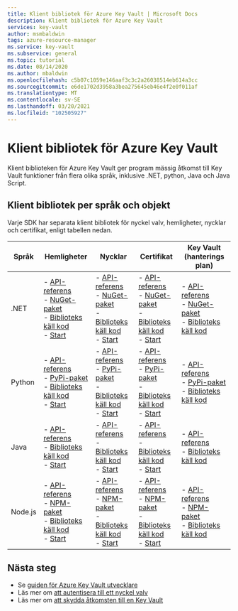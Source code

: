```yaml
---
title: Klient bibliotek för Azure Key Vault | Microsoft Docs
description: Klient bibliotek för Azure Key Vault
services: key-vault
author: msmbaldwin
tags: azure-resource-manager
ms.service: key-vault
ms.subservice: general
ms.topic: tutorial
ms.date: 08/14/2020
ms.author: mbaldwin
ms.openlocfilehash: c5b07c1059e146aaf3c3c2a26038514eb614a3cc
ms.sourcegitcommit: e6de1702d3958a3bea275645eb46e4f2e0f011af
ms.translationtype: MT
ms.contentlocale: sv-SE
ms.lasthandoff: 03/20/2021
ms.locfileid: "102505927"
---
```

# <a name="client-libraries-for-azure-key-vault"></a>Klient bibliotek för Azure Key Vault

Klient biblioteken för Azure Key Vault ger program mässig åtkomst till Key Vault funktioner från flera olika språk, inklusive .NET, python, Java och Java Script.

## <a name="client-libraries-per-language-and-object"></a>Klient bibliotek per språk och objekt

Varje SDK har separata klient bibliotek för nyckel valv, hemligheter, nycklar och certifikat, enligt tabellen nedan.

| Språk | Hemligheter | Nycklar | Certifikat | Key Vault (hanterings plan) |
|--|--|--|--|--|
| .NET | - [API-referens](/dotnet/api/azure.security.keyvault.secrets)<br>- [NuGet-paket](https://www.nuget.org/packages/Azure.Security.KeyVault.Secrets/)<br>- [Biblioteks käll kod](https://github.com/Azure/azure-sdk-for-net/tree/master/sdk/keyvault/Azure.Security.KeyVault.Secrets)<br>- [Start](../secrets/quick-create-net.md) | - [API-referens](/dotnet/api/azure.security.keyvault.keys)<br>- [NuGet-paket](https://www.nuget.org/packages/Azure.Security.KeyVault.Keys/)<br>- [Biblioteks käll kod](https://github.com/Azure/azure-sdk-for-net/tree/master/sdk/keyvault/Azure.Security.KeyVault.Keys)<br>- [Start](../keys/quick-create-net.md) | - [API-referens](/dotnet/api/azure.security.keyvault.certificates)<br>- [NuGet-paket](https://www.nuget.org/packages/Azure.Security.KeyVault.Certificates/)<br>- [Biblioteks käll kod](https://github.com/Azure/azure-sdk-for-net/tree/master/sdk/keyvault/Azure.Security.KeyVault.Certificates)<br>- [Start](../certificates/quick-create-net.md) | - [API-referens](/dotnet/api/microsoft.azure.management.keyvault)<br>- [NuGet-paket](https://www.nuget.org/packages/Microsoft.Azure.Management.KeyVault/)<br> - [Biblioteks käll kod](https://github.com/Azure/azure-sdk-for-net/tree/master/sdk/keyvault/Microsoft.Azure.Management.KeyVault)|
| Python| - [API-referens](/python/api/overview/azure/keyvault-secrets-readme)<br>- [PyPi-paket](https://pypi.org/project/azure-keyvault-secrets/)<br>- [Biblioteks käll kod](https://github.com/Azure/azure-sdk-for-python/tree/master/sdk/keyvault/azure-keyvault-secrets)<br>- [Start](../secrets/quick-create-python.md) |- [API-referens](/python/api/overview/azure/keyvault-keys-readme)<br>- [PyPi-paket](https://pypi.org/project/azure-keyvault-keys/)<br>- [Biblioteks käll kod](https://github.com/Azure/azure-sdk-for-python/tree/master/sdk/keyvault/azure-keyvault-keys)<br>- [Start](../keys/quick-create-python.md) | - [API-referens](/python/api/overview/azure/keyvault-certificates-readme)<br>- [PyPi-paket](https://pypi.org/project/azure-keyvault-certificates/)<br>- [Biblioteks käll kod](https://github.com/Azure/azure-sdk-for-python/tree/master/sdk/keyvault/azure-keyvault-certificates)<br>- [Start](../certificates/quick-create-python.md) | - [API-referens](/python/api/azure-mgmt-keyvault/azure.mgmt.keyvault)<br> - [PyPi-paket](https://pypi.org/project/azure-mgmt-keyvault/)<br> - [Biblioteks käll kod](https://github.com/Azure/azure-sdk-for-python/tree/master/sdk/keyvault/azure-mgmt-keyvault)|
| Java | - [API-referens](https://azuresdkdocs.blob.core.windows.net/$web/java/azure-security-keyvault-secrets/4.2.0/index.html)<br>- [Biblioteks käll kod](https://github.com/Azure/azure-sdk-for-java/tree/master/sdk/keyvault/azure-security-keyvault-secrets)<br>- [Start](../secrets/quick-create-java.md) |- [API-referens](https://azuresdkdocs.blob.core.windows.net/$web/java/azure-security-keyvault-keys/4.2.0/index.html)<br>- [Biblioteks käll kod](https://github.com/Azure/azure-sdk-for-java/tree/master/sdk/keyvault/azure-security-keyvault-keys)<br>- [Start](../keys/quick-create-java.md) | - [API-referens](https://azuresdkdocs.blob.core.windows.net/$web/java/azure-security-keyvault-certificates/4.1.0/index.html)<br>- [Biblioteks käll kod](https://github.com/Azure/azure-sdk-for-java/tree/master/sdk/keyvault/azure-security-keyvault-certificates)<br>- [Start](../certificates/quick-create-java.md) |- [API-referens](/java/api/com.microsoft.azure.management.keyvault)<br>- [Biblioteks käll kod](https://github.com/Azure/azure-sdk-for-java/tree/master/sdk/keyvault/mgmt-v2016_10_01)|
| Node.js | - [API-referens](/javascript/api/@azure/keyvault-secrets/)<br>- [NPM-paket](https://www.npmjs.com/package/@azure/keyvault-secrets)<br>- [Biblioteks käll kod](https://github.com/Azure/azure-sdk-for-js/tree/master/sdk/keyvault/keyvault-secrets)<br>- [Start](../secrets/quick-create-node.md) |- [API-referens](/javascript/api/@azure/keyvault-keys/)<br>- [NPM-paket](https://www.npmjs.com/package/@azure/keyvault-keys)<br>- [Biblioteks käll kod](https://github.com/Azure/azure-sdk-for-js/tree/master/sdk/keyvault/keyvault-keys)<br>- [Start](../keys/quick-create-node.md)| - [API-referens](/javascript/api/@azure/keyvault-certificates/)<br>- [NPM-paket](https://www.npmjs.com/package/@azure/keyvault-certificates)<br>- [Biblioteks käll kod](https://github.com/Azure/azure-sdk-for-js/tree/master/sdk/keyvault/keyvault-certificates)<br>- [Start](../certificates/quick-create-node.md) |  - [API-referens](/javascript/api/@azure/arm-keyvault/)<br>- [NPM-paket](https://www.npmjs.com/package/@azure/arm-keyvault)<br>- [Biblioteks käll kod](https://github.com/Azure/azure-sdk-for-js/tree/master/sdk/keyvault/arm-keyvault)

## <a name="next-steps"></a>Nästa steg

- Se [guiden för Azure Key Vault utvecklare](developers-guide.md)
- Läs mer om [att autentisera till ett nyckel valv](authentication.md)
- Läs mer om [att skydda åtkomsten till en Key Vault](secure-your-key-vault.md)
